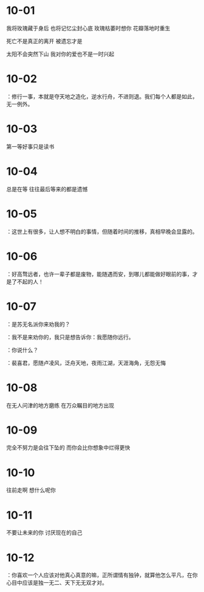 # 10-01

我将玫瑰藏于身后 也将记忆尘封心底 玫瑰枯萎时想你 花瓣落地时重生

死亡不是真正的离开 被遗忘才是

太阳不会突然下山 我对你的爱也不是一时兴起

# 10-02

：修行一事，本就是夺天地之造化，逆水行舟，不进则退。我们每个人都是如此，无一例外。

# 10-03

第一等好事只是读书

# 10-04

总是在等 往往最后等来的都是遗憾

# 10-05

：这世上有很多，让人想不明白的事情，但随着时间的推移，真相早晚会显露的。

# 10-06

：好高骛远者，也许一辈子都是废物，能随遇而安，到哪儿都能做好眼前的事，才是了不起的人！

# 10-07

：是苏无名派你来劝我的？

：我不是来劝你的，我只是想告诉你：我愿随你远行。

：你说什么？

：裴喜君，愿随卢凌风，泛舟天地，夜雨江湖，天涯海角，无怨无悔

# 10-08

在无人问津的地方磨练 在万众瞩目的地方出现

# 10-09

完全不努力是会往下坠的 而你会比你想象中烂得更快

# 10-10

往前走啊 想什么呢你

# 10-11

不要让未来的你 讨厌现在的自己

# 10-12

：你喜欢一个人应该对他真心真意的嘛，正所谓情有独钟，就算他怎么平凡，在你心目中应该是独一无二、天下无无双才对。